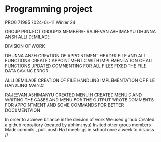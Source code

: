 # Programming project
PROG 71985
2024-04-11
Winter 24

GROUP PROJECT
GROUP13 MEMBERS-
              RAJEEVAN ABHIMANYU
              DHUNNA ANSH
              ALLI DEMILADE

DIVISION OF WORK

DHUNNA ANSH
           CREATION OF APPOINTMENT HEADER FILE AND ALL FUNCTIONS
           CREATED APPOINTMENT.C WITH IMPLEMENTATION OF ALL FUNCTIONS
           UPDATED COMMENTING FOR ALL FILES
           FIXED THE FILE DATA SAVING ERROR
   
ALLI DEMILADE
            CREATION OF FILE HANDLING 
            IMPLEMENTATION OF FILE HANDLING
            MAIN.C

 RAJEEVAN ABHIMANYU
            CREATED MENU.H 
            CREATED MENU.C AND WRITING THE CASES AND MENU FOR THE OUTPUT
            WROTE COMMENTS FOR APPOINTMENT AND SOME COMMANDS FOR BETTER DOCUMENTAION
                   

In order to achieve balance in the division of work 
We used github
Created a github repository (created by abhimanyu)
Invited other group members
Made commits , pull, push
Had meetings in school once a week to discuss
//




